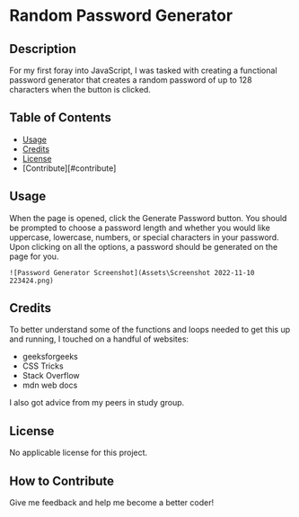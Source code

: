 # Random Password Generator

## Description

For my first foray into JavaScript, I was tasked with creating a functional password generator that creates a random password of up to 128 characters when the button is clicked.

## Table of Contents

- [Usage](#usage)
- [Credits](#credits)
- [License](#license)
- [Contribute][#contribute]

## Usage

When the page is opened, click the Generate Password button. You should be prompted to choose a password length and whether you would like uppercase, lowercase, numbers, or special characters in your password. Upon clicking on all the options, a password should be generated on the page for you.

    ![Password Generator Screenshot](Assets\Screenshot 2022-11-10 223424.png)
   

## Credits
 
To better understand some of the functions and loops needed to get this up and running, I touched on a handful of websites:

- geeksforgeeks
- CSS Tricks
- Stack Overflow
- mdn web docs

I also got advice from my peers in study group.

## License

No applicable license for this project.

## How to Contribute
Give me feedback and help me become a better coder!